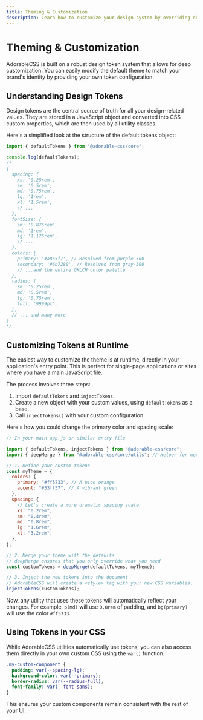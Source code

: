 ```yaml
---
title: Theming & Customization
description: Learn how to customize your design system by overriding default design tokens for colors, spacing, fonts, and more.
---
```


# Theming & Customization

AdorableCSS is built on a robust design token system that allows for deep customization. You can easily modify the default theme to match your brand's identity by providing your own token configuration.

## Understanding Design Tokens

Design tokens are the central source of truth for all your design-related values. They are stored in a JavaScript object and converted into CSS custom properties, which are then used by all utility classes.

Here's a simplified look at the structure of the default tokens object:

```javascript
import { defaultTokens } from "@adorable-css/core";

console.log(defaultTokens);
/*
{
  spacing: {
    xs: '0.25rem',
    sm: '0.5rem',
    md: '0.75rem',
    lg: '1rem',
    xl: '1.5rem',
    // ...
  },
  fontSize: {
    sm: '0.875rem',
    md: '1rem',
    lg: '1.125rem',
    // ...
  },
  colors: {
    primary: '#a855f7', // Resolved from purple-500
    secondary: '#6b7280', // Resolved from gray-500
    // ...and the entire OKLCH color palette
  },
  radius: {
    sm: '0.25rem',
    md: '0.5rem',
    lg: '0.75rem',
    full: '9999px',
  },
  // ... and many more
}
*/
```

## Customizing Tokens at Runtime

The easiest way to customize the theme is at runtime, directly in your application's entry point. This is perfect for single-page applications or sites where you have a main JavaScript file.

The process involves three steps:

1.  Import `defaultTokens` and `injectTokens`.
2.  Create a new object with your custom values, using `defaultTokens` as a base.
3.  Call `injectTokens()` with your custom configuration.

Here's how you could change the primary color and spacing scale:

```javascript
// In your main app.js or similar entry file

import { defaultTokens, injectTokens } from "@adorable-css/core";
import { deepMerge } from "@adorable-css/core/utils"; // Helper for merging nested objects

// 1. Define your custom tokens
const myTheme = {
  colors: {
    primary: "#ff5733", // A nice orange
    accent: "#33ff57", // A vibrant green
  },
  spacing: {
    // Let's create a more dramatic spacing scale
    xs: "0.2rem",
    sm: "0.4rem",
    md: "0.8rem",
    lg: "1.6rem",
    xl: "3.2rem",
  },
};

// 2. Merge your theme with the defaults
// deepMerge ensures that you only override what you need
const customTokens = deepMerge(defaultTokens, myTheme);

// 3. Inject the new tokens into the document
// AdorableCSS will create a <style> tag with your new CSS variables.
injectTokens(customTokens);
```

Now, any utility that uses these tokens will automatically reflect your changes. For example, `p(md)` will use `0.8rem` of padding, and `bg(primary)` will use the color `#ff5733`.

## Using Tokens in your CSS

While AdorableCSS utilities automatically use tokens, you can also access them directly in your own custom CSS using the `var()` function.

```css
.my-custom-component {
  padding: var(--spacing-lg);
  background-color: var(--primary);
  border-radius: var(--radius-full);
  font-family: var(--font-sans);
}
```

This ensures your custom components remain consistent with the rest of your UI.
